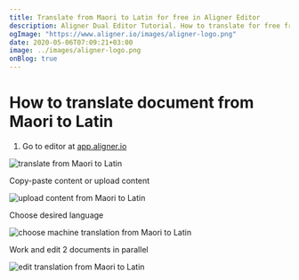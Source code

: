 ```yaml
---
title: Translate from Maori to Latin for free in Aligner Editor
description: Aligner Dual Editor Tutorial. How to translate for free from Maori to Latin. Aligner is multilingual document management platform. 
ogImage: "https://www.aligner.io/images/aligner-logo.png"
date: 2020-05-06T07:09:21+03:00
image: ../images/aligner-logo.png
onBlog: true
---
```


# How to translate document from Maori to Latin

1. Go to editor at [app.aligner.io](https://app.aligner.io "Aligner App web page")

![translate from Maori to Latin](../aligner-blank-editor.png "translate from Maori to Latin")

Copy-paste content or upload content

![upload content from Maori to Latin](../aligner-uploaded-document.png "upload content from Maori to Latin")

Choose desired language

![choose machine translation from Maori to Latin](../aligner-language-dropdown.png "choose machine translation from Maori to Latin")

Work and edit 2 documents in parallel

![edit translation from Maori to Latin](../aligner-double-sitded-editor.png "edit translation from Maori to Latin")


